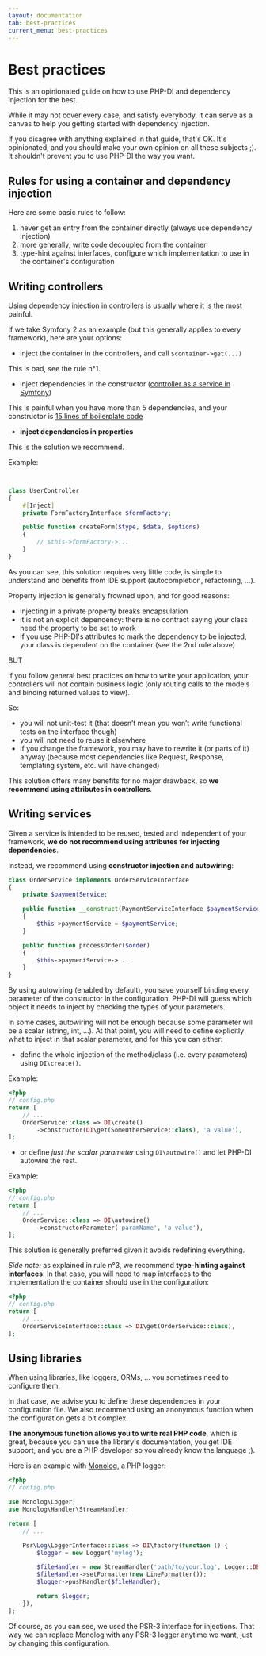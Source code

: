 ```yaml
---
layout: documentation
tab: best-practices
current_menu: best-practices
---
```


# Best practices

This is an opinionated guide on how to use PHP-DI and dependency injection for the best.

While it may not cover every case, and satisfy everybody, it can serve as a canvas to help you
getting started with dependency injection.

If you disagree with anything explained in that guide, that's OK. It's opinionated, and you
should make your own opinion on all these subjects ;). It shouldn't prevent you to use PHP-DI
the way you want.

## Rules for using a container and dependency injection

Here are some basic rules to follow:

1. never get an entry from the container directly (always use dependency injection)
2. more generally, write code decoupled from the container
3. type-hint against interfaces, configure which implementation to use in the container's configuration


## Writing controllers

Using dependency injection in controllers is usually where it is the most painful.

If we take Symfony 2 as an example (but this generally applies to every framework), here are your options:

- inject the container in the controllers, and call `$container->get(...)`

This is bad, see the rule n°1.

- inject dependencies in the constructor ([controller as a service in Symfony](http://symfony.com/doc/current/cookbook/controller/service.html))

This is painful when you have more than 5 dependencies, and your constructor is
[15 lines of boilerplate code](http://www.whitewashing.de/2013/06/27/extending_symfony2__controller_utilities.html)

- **inject dependencies in properties**

This is the solution we recommend.

Example:

```php


class UserController
{
    #[Inject]
    private FormFactoryInterface $formFactory;

    public function createForm($type, $data, $options)
    {
        // $this->formFactory->...
    }
}
```

As you can see, this solution requires very little code, is simple to understand and benefits from IDE support
(autocompletion, refactoring, …).

Property injection is generally frowned upon, and for good reasons:

- injecting in a private property breaks encapsulation
- it is not an explicit dependency: there is no contract saying your class need the property to be set to work
- if you use PHP-DI's attributes to mark the dependency to be injected, your class is dependent on the container (see the 2nd rule above)

BUT

if you follow general best practices on how to write your application, your controllers
will not contain business logic (only routing calls to the models and binding returned values to view).

So:

- you will not unit-test it (that doesn’t mean you won’t write functional tests on the interface though)
- you will not need to reuse it elsewhere
- if you change the framework, you may have to rewrite it (or parts of it) anyway
(because most dependencies like Request, Response, templating system, etc. will have changed)

This solution offers many benefits for no major drawback, so
**we recommend using attributes in controllers**.


## Writing services

Given a service is intended to be reused, tested and independent of your framework, **we do not recommend
using attributes for injecting dependencies**.

Instead, we recommend using **constructor injection and autowiring**:

```php
class OrderService implements OrderServiceInterface
{
    private $paymentService;

    public function __construct(PaymentServiceInterface $paymentService)
    {
        $this->paymentService = $paymentService;
    }

    public function processOrder($order)
    {
        $this->paymentService->...
    }
}
```

By using autowiring (enabled by default), you save yourself binding every parameter
of the constructor in the configuration. PHP-DI will guess which object it needs to inject by checking
the types of your parameters.

In some cases, autowiring will not be enough because some parameter will be a scalar (string, int, …).
At that point, you will need to define explicitly what to inject in that scalar parameter, and for this you can either:

- define the whole injection of the method/class (i.e. every parameters) using `DI\create()`.

Example:

```php
<?php
// config.php
return [
    // ...
    OrderService::class => DI\create()
        ->constructor(DI\get(SomeOtherService::class), 'a value'),
];
```

- or define *just the scalar parameter* using `DI\autowire()` and let PHP-DI autowire the rest.

Example:

```php
<?php
// config.php
return [
    // ...
    OrderService::class => DI\autowire()
        ->constructorParameter('paramName', 'a value'),
];
```

This solution is generally preferred given it avoids redefining everything.

*Side note:* as explained in rule n°3, we recommend **type-hinting against interfaces**. In that case,
you will need to map interfaces to the implementation the container should use in the configuration:

```php
<?php
// config.php
return [
    // ...
    OrderServiceInterface::class => DI\get(OrderService::class),
];
```


## Using libraries

When using libraries, like loggers, ORMs, … you sometimes need to configure them.

In that case, we advise you to define these dependencies in your configuration file.
We also recommend using an anonymous function when the configuration gets a bit complex.

**The anonymous function allows you to write real PHP code**, which is great, because you
can use the library's documentation, you get IDE support, and you are a PHP developer so
you already know the language ;).

Here is an example with [Monolog](https://github.com/Seldaek/monolog), a PHP logger:

```php
<?php
// config.php

use Monolog\Logger;
use Monolog\Handler\StreamHandler;

return [
    // ...

    Psr\Log\LoggerInterface::class => DI\factory(function () {
        $logger = new Logger('mylog');

        $fileHandler = new StreamHandler('path/to/your.log', Logger::DEBUG);
        $fileHandler->setFormatter(new LineFormatter());
        $logger->pushHandler($fileHandler);

        return $logger;
    }),
];
```

Of course, as you can see, we used the PSR-3 interface for injections. That way we can replace Monolog
with any PSR-3 logger anytime we want, just by changing this configuration.
